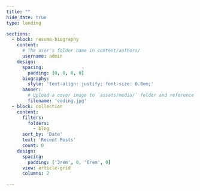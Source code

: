 ```yaml
---
title: ""
hide_date: true
type: landing

sections:
  - block: resume-biography
    content:
      # The user's folder name in content/authors/
      username: admin
    design:
      spacing:
        padding: [0, 0, 0, 0]
      biography:
        style: 'text-align: justify; font-size: 0.8em;'
      banner:
        # Upload a cover image to `assets/media/` folder and reference its filename here (optional)
        filename: 'coding.jpg'
  - block: collection
    content:
      filters:
        folders:
          - blog
      sort_by: 'Date'
      text: 'Recent Posts'
      count: 0
    design:
      spacing:
        padding: ['3rem', 0, '6rem', 0]
      view: article-grid
      columns: 2
     
---
```

